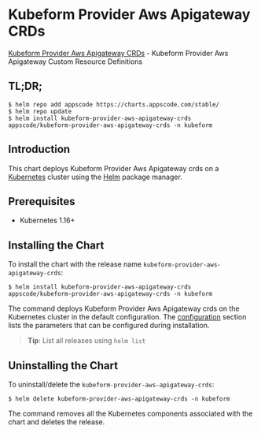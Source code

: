 # Kubeform Provider Aws Apigateway CRDs

[Kubeform Provider Aws Apigateway CRDs](https://github.com/kubeform) - Kubeform Provider Aws Apigateway Custom Resource Definitions

## TL;DR;

```console
$ helm repo add appscode https://charts.appscode.com/stable/
$ helm repo update
$ helm install kubeform-provider-aws-apigateway-crds appscode/kubeform-provider-aws-apigateway-crds -n kubeform
```

## Introduction

This chart deploys Kubeform Provider Aws Apigateway crds on a [Kubernetes](http://kubernetes.io) cluster using the [Helm](https://helm.sh) package manager.

## Prerequisites

- Kubernetes 1.16+

## Installing the Chart

To install the chart with the release name `kubeform-provider-aws-apigateway-crds`:

```console
$ helm install kubeform-provider-aws-apigateway-crds appscode/kubeform-provider-aws-apigateway-crds -n kubeform
```

The command deploys Kubeform Provider Aws Apigateway crds on the Kubernetes cluster in the default configuration. The [configuration](#configuration) section lists the parameters that can be configured during installation.

> **Tip**: List all releases using `helm list`

## Uninstalling the Chart

To uninstall/delete the `kubeform-provider-aws-apigateway-crds`:

```console
$ helm delete kubeform-provider-aws-apigateway-crds -n kubeform
```

The command removes all the Kubernetes components associated with the chart and deletes the release.


